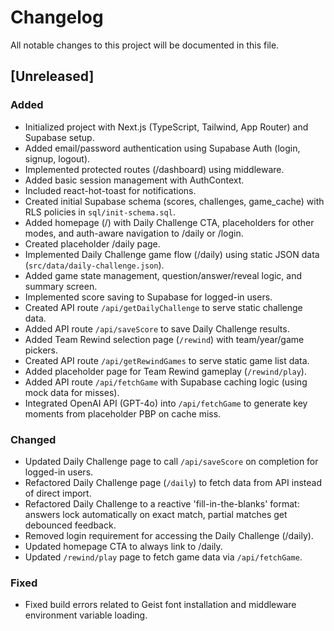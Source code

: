 # Changelog

All notable changes to this project will be documented in this file.

## [Unreleased]

### Added
- Initialized project with Next.js (TypeScript, Tailwind, App Router) and Supabase setup.
- Added email/password authentication using Supabase Auth (login, signup, logout).
- Implemented protected routes (/dashboard) using middleware.
- Added basic session management with AuthContext.
- Included react-hot-toast for notifications.
- Created initial Supabase schema (scores, challenges, game_cache) with RLS policies in `sql/init-schema.sql`.
- Added homepage (/) with Daily Challenge CTA, placeholders for other modes, and auth-aware navigation to /daily or /login.
- Created placeholder /daily page.
- Implemented Daily Challenge game flow (/daily) using static JSON data (`src/data/daily-challenge.json`).
- Added game state management, question/answer/reveal logic, and summary screen.
- Implemented score saving to Supabase for logged-in users.
- Created API route `/api/getDailyChallenge` to serve static challenge data.
- Added API route `/api/saveScore` to save Daily Challenge results.
- Added Team Rewind selection page (`/rewind`) with team/year/game pickers.
- Created API route `/api/getRewindGames` to serve static game list data.
- Added placeholder page for Team Rewind gameplay (`/rewind/play`).
- Added API route `/api/fetchGame` with Supabase caching logic (using mock data for misses).
- Integrated OpenAI API (GPT-4o) into `/api/fetchGame` to generate key moments from placeholder PBP on cache miss.

### Changed
- Updated Daily Challenge page to call `/api/saveScore` on completion for logged-in users.
- Refactored Daily Challenge page (`/daily`) to fetch data from API instead of direct import.
- Refactored Daily Challenge to a reactive 'fill-in-the-blanks' format: answers lock automatically on exact match, partial matches get debounced feedback.
- Removed login requirement for accessing the Daily Challenge (/daily).
- Updated homepage CTA to always link to /daily.
- Updated `/rewind/play` page to fetch game data via `/api/fetchGame`.

### Fixed
- Fixed build errors related to Geist font installation and middleware environment variable loading. 
